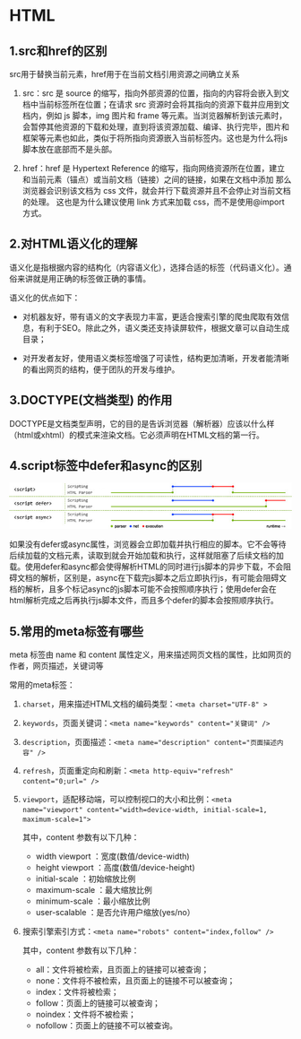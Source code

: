 # HTML

## 1.src和href的区别

src用于替换当前元素，href用于在当前文档引用资源之间确立关系

1. src：src 是 source 的缩写，指向外部资源的位置，指向的内容将会嵌入到文档中当前标签所在位置；在请求 src 资源时会将其指向的资源下载并应用到文档内，例如 js 脚本，img 图片和 frame 等元素。当浏览器解析到该元素时，会暂停其他资源的下载和处理，直到将该资源加载、编译、执行完毕，图片和框架等元素也如此，类似于将所指向资源嵌入当前标签内。这也是为什么将js 脚本放在底部而不是头部。

2. href：href 是 Hypertext Reference 的缩写，指向网络资源所在位置，建立和当前元素（锚点）或当前文档（链接）之间的链接，如果在文档中添加 那么浏览器会识别该文档为 css 文件，就会并行下载资源并且不会停止对当前文档的处理。 这也是为什么建议使用 link 方式来加载 css，而不是使用@import 方式。

## 2.对HTML语义化的理解

语义化是指根据内容的结构化（内容语义化），选择合适的标签（代码语义化）。通俗来讲就是用正确的标签做正确的事情。

语义化的优点如下：

- 对机器友好，带有语义的文字表现力丰富，更适合搜索引擎的爬虫爬取有效信息，有利于SEO。除此之外，语义类还支持读屏软件，根据文章可以自动生成目录；

- 对开发者友好，使用语义类标签增强了可读性，结构更加清晰，开发者能清晰的看出网页的结构，便于团队的开发与维护。

## 3.DOCTYPE(⽂档类型) 的作用

DOCTYPE是文档类型声明，它的目的是告诉浏览器（解析器）应该以什么样（html或xhtml）的模式来渲染文档。它必须声明在HTML⽂档的第⼀⾏。

## 4.script标签中defer和async的区别

![deferAndAsync](../.vuepress/public/images/html/deferAndAsync.png)

如果没有defer或async属性，浏览器会立即加载并执行相应的脚本。它不会等待后续加载的文档元素，读取到就会开始加载和执行，这样就阻塞了后续文档的加载。使用defer和async都会使得解析HTML的同时进行js脚本的异步下载，不会阻碍文档的解析，区别是，async在下载完js脚本之后立即执行js，有可能会阻碍文档的解析，且多个标记async的js脚本可能不会按照顺序执行；使用defer会在html解析完成之后再执行js脚本文件，而且多个defer的脚本会按照顺序执行。

## 5.常⽤的meta标签有哪些

meta 标签由 name 和 content 属性定义，用来描述网页文档的属性，比如网页的作者，网页描述，关键词等

常用的meta标签：

1. `charset`，用来描述HTML文档的编码类型：`<meta charset="UTF-8" >`

2. `keywords`，页面关键词：`<meta name="keywords" content="关键词" />`

3. `description`，页面描述：`<meta name="description" content="页面描述内容" />`

4. `refresh`，页面重定向和刷新：`<meta http-equiv="refresh" content="0;url=" />`

5. `viewport`，适配移动端，可以控制视口的大小和比例：`<meta name="viewport" content="width=device-width, initial-scale=1, maximum-scale=1">`

   其中，content 参数有以下几种：

    - width viewport ：宽度(数值/device-width)
    - height viewport ：高度(数值/device-height)
    - initial-scale ：初始缩放比例
    - maximum-scale ：最大缩放比例
    - minimum-scale ：最小缩放比例
    - user-scalable ：是否允许用户缩放(yes/no）

6. 搜索引擎索引方式：`<meta name="robots" content="index,follow" />`

   其中，content 参数有以下几种：

    - all：文件将被检索，且页面上的链接可以被查询；
    - none：文件将不被检索，且页面上的链接不可以被查询；
    - index：文件将被检索；
    - follow：页面上的链接可以被查询；
    - noindex：文件将不被检索；
    - nofollow：页面上的链接不可以被查询。
